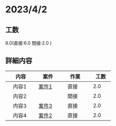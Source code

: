 ﻿# 2023/4/2

## 工数
8.0(直接:6.0 間接:2.0 )

## 詳細内容
| 　内容　 | 　案件　 | 　作業　 | 　工数　 |
| ------------- | ------------- | ------------- | ------------- |
| 　内容1  | 　[案件1](../project/案件1.md)　 | 　直接  | 　2.0  |
| 　内容2  | 　　 | 　間接　 | 　2.0　  |
| 　内容3  | 　[案件3](../project/案件3.md)　 | 　直接  | 　2.0  |
| 　内容4  | 　[案件2](../project/案件2.md)　 | 　直接  | 　2.0  |
